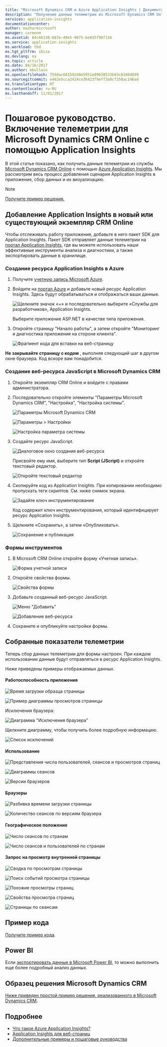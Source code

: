 ```yaml
---
title: "Microsoft Dynamics CRM и Azure Application Insights | Документация Майкрософт"
description: "Получение данных телеметрии из Microsoft Dynamics CRM Online с помощью Application Insights. Пошаговое руководство по настройке, получению данных, визуализации и экспорту."
services: application-insights
documentationcenter: 
author: mazharmicrosoft
manager: carmonm
ms.assetid: 04c66338-687e-49e5-9975-be935f98f156
ms.service: application-insights
ms.workload: tbd
ms.tgt_pltfrm: ibiza
ms.devlang: na
ms.topic: article
ms.date: 04/16/2017
ms.author: mbullwin
ms.openlocfilehash: 759dac681592d0e5951e09638533b93c6348d899
ms.sourcegitcommit: e462e5cca2424ce36423f9eff3a0cf250ac146ad
ms.translationtype: HT
ms.contentlocale: ru-RU
ms.lasthandoff: 11/01/2017
---
```

# <a name="walkthrough-enabling-telemetry-for-microsoft-dynamics-crm-online-using-application-insights"></a>Пошаговое руководство. Включение телеметрии для Microsoft Dynamics CRM Online с помощью Application Insights
В этой статье показано, как получить данные телеметрии из службы [Microsoft Dynamics CRM Online](https://www.dynamics.com/) с помощью [Azure Application Insights](https://azure.microsoft.com/services/application-insights/). Мы рассмотрим весь процесс добавления сценария Application Insights в приложение, сбор данных и их визуализацию.

> [!NOTE]
> [Получите пример решения.](https://dynamicsandappinsights.codeplex.com/)
> 
> 

## <a name="add-application-insights-to-new-or-existing-crm-online-instance"></a>Добавление Application Insights в новый или существующий экземпляр CRM Online
Чтобы отслеживать работу приложения, добавьте в него пакет SDK для Application Insights. Пакет SDK отправляет данные телеметрии на [портал Application Insights](https://portal.azure.com), где вы можете использовать наши эффективные инструменты анализа и диагностики, а также экспортировать данные в хранилище.

### <a name="create-an-application-insights-resource-in-azure"></a>Создание ресурса Application Insights в Azure
1. Получите [учетную запись Microsoft Azure](http://azure.com/pricing). 
2. Войдите на [портал Azure](https://portal.azure.com) и добавьте новый ресурс Application Insights. Здесь будут обрабатываться и отображаться ваши данные.
   
    ![Щелкните значок «+» и последовательно выберите «Службы для разработчиков», Application Insights.](./media/app-insights-sample-mscrm/01.png)
   
    Выберите приложение ASP.NET в качестве типа приложения.
3. Откройте страницу "Начало работы", а затем откройте "Мониторинг и диагностика приложения на стороне клиента".
   
    ![Фрагмент кода для вставки на веб-страницу](./media/app-insights-sample-mscrm/03.png)

**Не закрывайте страницу с кодом** , выполняя следующий шаг в другом окне браузера. Код вскоре вам понадобится. 

### <a name="create-a-javascript-web-resource-in-microsoft-dynamics-crm"></a>Создание веб-ресурса JavaScript в Microsoft Dynamics CRM
1. Откройте экземпляр CRM Online и войдите с правами администратора.
2. Последовательно откройте элементы "Параметры Microsoft Dynamics CRM", "Настройка", "Настройка системы".
   
    ![Параметры Microsoft Dynamics CRM](./media/app-insights-sample-mscrm/04.png)
   
    ![Параметры > Настройки](./media/app-insights-sample-mscrm/05.png)

    ![Настройка параметра системы](./media/app-insights-sample-mscrm/06.png)

1. Создайте ресурс JavaScript.
   
    ![Диалоговое окно создания веб-ресурса](./media/app-insights-sample-mscrm/07.png)
   
    Присвойте ему имя, выберите тип **Script (JScript)** и откройте текстовый редактор.
   
    ![Откройте текстовый редактор](./media/app-insights-sample-mscrm/08.png)
2. Скопируйте код из Application Insights. При копировании необходимо пропускать теги скриптов. См. ниже снимок экрана.
   
    ![Задайте ключ инструментирования](./media/app-insights-sample-mscrm/09.png)
   
    Код содержит ключ инструментирования, который идентифицирует ресурс Application Insights.
3. Щелкните «Сохранить», а затем «Опубликовать».
   
    ![Сохранение и публикация](./media/app-insights-sample-mscrm/10.png)

### <a name="instrument-forms"></a>Формы инструментов
1. В Microsoft CRM Online откройте форму «Учетная запись».
   
    ![Форма учетной записи](./media/app-insights-sample-mscrm/11.png)
2. Откройте свойства формы.
   
    ![Свойства формы](./media/app-insights-sample-mscrm/12.png)
3. Добавьте созданный веб-ресурс JavaScript.
   
    ![Меню "Добавить"](./media/app-insights-sample-mscrm/13.png)
   
    ![Добавление веб-ресурса](./media/app-insights-sample-mscrm/14.png)
4. Сохраните и опубликуйте настройки формы.

## <a name="metrics-captured"></a>Собранные показатели телеметрии
Теперь сбор данных телеметрии для формы настроен. При каждом использовании данные будут отправляться в ресурс Application Insights.

Ниже приведены примеры отображаемых данных.

#### <a name="application-health"></a>Работоспособность приложения
![Время загрузки образца страницы](./media/app-insights-sample-mscrm/15.png)

![Пример диаграммы просмотров страницы](./media/app-insights-sample-mscrm/16.png)

Исключения браузера:

![Диаграмма "Исключения браузера"](./media/app-insights-sample-mscrm/17.png)

Щелкните диаграмму, чтобы получить более подробную информацию.

![Список исключений](./media/app-insights-sample-mscrm/18.png)

#### <a name="usage"></a>Использование
![Представления числа пользователей, сеансов и просмотров страниц](./media/app-insights-sample-mscrm/19.png)

![Диаграммы сеансов](./media/app-insights-sample-mscrm/20.png)

![Версии браузеров](./media/app-insights-sample-mscrm/21.png)

#### <a name="browsers"></a>Браузеры
![Разбивка времени загрузки страницы](./media/app-insights-sample-mscrm/22.png)

![Количество сеансов по версиям браузера](./media/app-insights-sample-mscrm/23.png)

#### <a name="geolocation"></a>Географическое положение
![Число сеансов по странам](./media/app-insights-sample-mscrm/24.png)

![Число сеансов и пользователей по странам](./media/app-insights-sample-mscrm/25.png)

#### <a name="inside-page-view-request"></a>Запрос на просмотр внутренней страницы
![Сводка по просмотрам страницы](./media/app-insights-sample-mscrm/26.png)

![Поиск событий просмотра страницы](./media/app-insights-sample-mscrm/27.png)

![Похожие просмотры страниц](./media/app-insights-sample-mscrm/28.png)

![Свойства просмотра страниц](./media/app-insights-sample-mscrm/29.png)

![Страницы по сеансам](./media/app-insights-sample-mscrm/30.png)

## <a name="sample-code"></a>Пример кода
[Получите пример кода](https://dynamicsandappinsights.codeplex.com/).

## <a name="power-bi"></a>Power BI
Если [экспортировать данные в Microsoft Power BI](app-insights-export-power-bi.md), то можно выполнить еще более подробный анализ данных.

## <a name="sample-microsoft-dynamics-crm-solution"></a>Образец решения Microsoft Dynamics CRM
[Ниже приведен простой пример решения, реализованного в Microsoft Dynamics CRM](https://dynamicsandappinsights.codeplex.com/).

## <a name="learn-more"></a>Подробнее
* [Что такое Azure Application Insights?](app-insights-overview.md)
* [Application Insights для веб-страниц](app-insights-javascript.md)
* [Дополнительные примеры и пошаговые руководства](app-insights-code-samples.md)
